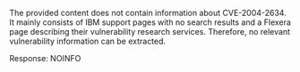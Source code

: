 The provided content does not contain information about CVE-2004-2634. It mainly consists of IBM support pages with no search results and a Flexera page describing their vulnerability research services. Therefore, no relevant vulnerability information can be extracted.

Response: NOINFO